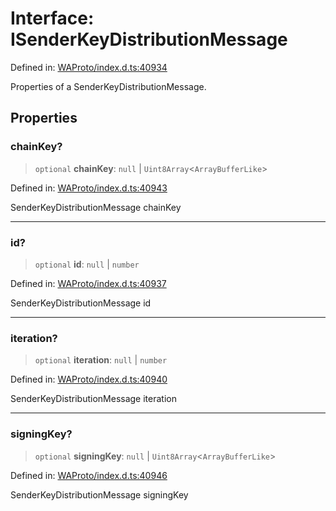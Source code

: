 # Interface: ISenderKeyDistributionMessage

Defined in: [WAProto/index.d.ts:40934](https://github.com/Fokusdotid/bail/blob/a1b2bb6d3d63874a4f497e70ebd6347b2869da8e/WAProto/index.d.ts#L40934)

Properties of a SenderKeyDistributionMessage.

## Properties

### chainKey?

> `optional` **chainKey**: `null` \| `Uint8Array`\<`ArrayBufferLike`\>

Defined in: [WAProto/index.d.ts:40943](https://github.com/Fokusdotid/bail/blob/a1b2bb6d3d63874a4f497e70ebd6347b2869da8e/WAProto/index.d.ts#L40943)

SenderKeyDistributionMessage chainKey

***

### id?

> `optional` **id**: `null` \| `number`

Defined in: [WAProto/index.d.ts:40937](https://github.com/Fokusdotid/bail/blob/a1b2bb6d3d63874a4f497e70ebd6347b2869da8e/WAProto/index.d.ts#L40937)

SenderKeyDistributionMessage id

***

### iteration?

> `optional` **iteration**: `null` \| `number`

Defined in: [WAProto/index.d.ts:40940](https://github.com/Fokusdotid/bail/blob/a1b2bb6d3d63874a4f497e70ebd6347b2869da8e/WAProto/index.d.ts#L40940)

SenderKeyDistributionMessage iteration

***

### signingKey?

> `optional` **signingKey**: `null` \| `Uint8Array`\<`ArrayBufferLike`\>

Defined in: [WAProto/index.d.ts:40946](https://github.com/Fokusdotid/bail/blob/a1b2bb6d3d63874a4f497e70ebd6347b2869da8e/WAProto/index.d.ts#L40946)

SenderKeyDistributionMessage signingKey
